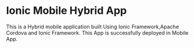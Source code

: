 # Ionic Mobile Hybrid App
This is a Hybrid mobile application built Using Ionic Framework,Apache Cordova and Ionic Framework.
This App is successfully deployed in Mobile App.
